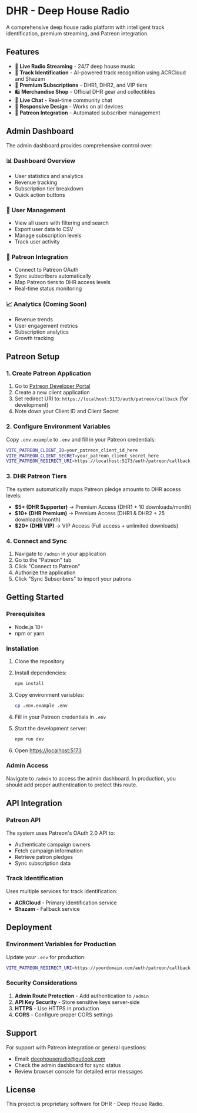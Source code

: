 # DHR - Deep House Radio

A comprehensive deep house radio platform with intelligent track identification, premium streaming, and Patreon integration.

## Features

- 🎵 **Live Radio Streaming** - 24/7 deep house music
- 🎯 **Track Identification** - AI-powered track recognition using ACRCloud and Shazam
- 👑 **Premium Subscriptions** - DHR1, DHR2, and VIP tiers
- 🛍️ **Merchandise Shop** - Official DHR gear and collectibles
- 💬 **Live Chat** - Real-time community chat
- 📱 **Responsive Design** - Works on all devices
- 🔗 **Patreon Integration** - Automated subscriber management

## Admin Dashboard

The admin dashboard provides comprehensive control over:

### 📊 **Dashboard Overview**
- User statistics and analytics
- Revenue tracking
- Subscription tier breakdown
- Quick action buttons

### 👥 **User Management**
- View all users with filtering and search
- Export user data to CSV
- Manage subscription levels
- Track user activity

### 👑 **Patreon Integration**
- Connect to Patreon OAuth
- Sync subscribers automatically
- Map Patreon tiers to DHR access levels
- Real-time status monitoring

### 📈 **Analytics** (Coming Soon)
- Revenue trends
- User engagement metrics
- Subscription analytics
- Growth tracking

## Patreon Setup

### 1. Create Patreon Application

1. Go to [Patreon Developer Portal](https://www.patreon.com/portal/registration/register-clients)
2. Create a new client application
3. Set redirect URI to: `https://localhost:5173/auth/patreon/callback` (for development)
4. Note down your Client ID and Client Secret

### 2. Configure Environment Variables

Copy `.env.example` to `.env` and fill in your Patreon credentials:

```bash
VITE_PATREON_CLIENT_ID=your_patreon_client_id_here
VITE_PATREON_CLIENT_SECRET=your_patreon_client_secret_here
VITE_PATREON_REDIRECT_URI=https://localhost:5173/auth/patreon/callback
```

### 3. DHR Patreon Tiers

The system automatically maps Patreon pledge amounts to DHR access levels:

- **$5+ (DHR Supporter)** → Premium Access (DHR1 + 10 downloads/month)
- **$10+ (DHR Premium)** → Premium Access (DHR1 & DHR2 + 25 downloads/month)
- **$20+ (DHR VIP)** → VIP Access (Full access + unlimited downloads)

### 4. Connect and Sync

1. Navigate to `/admin` in your application
2. Go to the "Patreon" tab
3. Click "Connect to Patreon"
4. Authorize the application
5. Click "Sync Subscribers" to import your patrons

## Getting Started

### Prerequisites

- Node.js 18+ 
- npm or yarn

### Installation

1. Clone the repository
2. Install dependencies:
   ```bash
   npm install
   ```

3. Copy environment variables:
   ```bash
   cp .env.example .env
   ```

4. Fill in your Patreon credentials in `.env`

5. Start the development server:
   ```bash
   npm run dev
   ```

6. Open [https://localhost:5173](https://localhost:5173)

### Admin Access

Navigate to `/admin` to access the admin dashboard. In production, you should add proper authentication to protect this route.

## API Integration

### Patreon API

The system uses Patreon's OAuth 2.0 API to:
- Authenticate campaign owners
- Fetch campaign information
- Retrieve patron pledges
- Sync subscription data

### Track Identification

Uses multiple services for track identification:
- **ACRCloud** - Primary identification service
- **Shazam** - Fallback service

## Deployment

### Environment Variables for Production

Update your `.env` for production:

```bash
VITE_PATREON_REDIRECT_URI=https://yourdomain.com/auth/patreon/callback
```

### Security Considerations

1. **Admin Route Protection** - Add authentication to `/admin`
2. **API Key Security** - Store sensitive keys server-side
3. **HTTPS** - Use HTTPS in production
4. **CORS** - Configure proper CORS settings

## Support

For support with Patreon integration or general questions:
- Email: deephouseradio@outlook.com
- Check the admin dashboard for sync status
- Review browser console for detailed error messages

## License

This project is proprietary software for DHR - Deep House Radio.